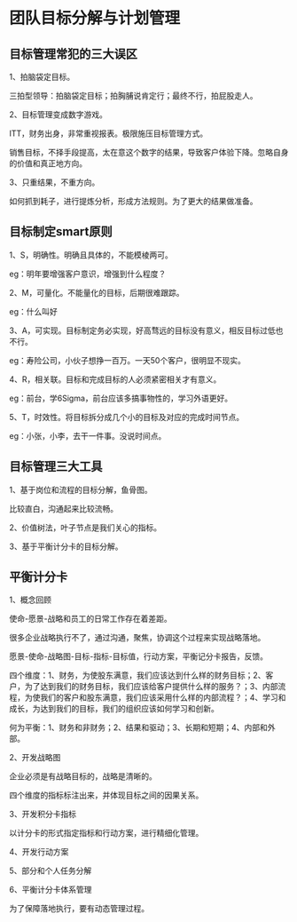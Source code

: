 # 团队目标分解与计划管理

## 目标管理常犯的三大误区

1、拍脑袋定目标。

三拍型领导：拍脑袋定目标；拍胸脯说肯定行；最终不行，拍屁股走人。

2、目标管理变成数字游戏。

ITT，财务出身，非常重视报表。极限施压目标管理方式。

销售目标，不择手段提高，太在意这个数字的结果，导致客户体验下降。忽略自身的价值和真正地方向。

3、只重结果，不重方向。

如何抓到耗子，进行提炼分析，形成方法规则。为了更大的结果做准备。

## 目标制定smart原则

1、S，明确性。明确且具体的，不能模棱两可。

eg：明年要增强客户意识，增强到什么程度？

2、M，可量化。不能量化的目标，后期很难跟踪。

eg：什么叫好

3、A，可实现。目标制定务必实现，好高骛远的目标没有意义，相反目标过低也不行。

eg：寿险公司，小伙子想挣一百万。一天50个客户，很明显不现实。

4、R，相关联。目标和完成目标的人必须紧密相关才有意义。

eg：前台，学6Sigma，前台应该多搞事物性的，学习外语更好。

5、T，时效性。将目标拆分成几个小的目标及对应的完成时间节点。

eg：小张，小李，去干一件事。没说时间点。

## 目标管理三大工具

1、基于岗位和流程的目标分解，鱼骨图。

比较直白，沟通起来比较流畅。

2、价值树法，叶子节点是我们关心的指标。

3、基于平衡计分卡的目标分解。

## 平衡计分卡

1、概念回顾

使命-愿景-战略和员工的日常工作存在着差距。

很多企业战略执行不了，通过沟通，聚焦，协调这个过程来实现战略落地。

愿景-使命-战略图-目标-指标-目标值，行动方案，平衡记分卡报告，反馈。

四个维度：1、财务，为使股东满意，我们应该达到什么样的财务目标；2、客户，为了达到我们的财务目标，我们应该给客户提供什么样的服务？；3、内部流程，为使我们的客户和股东满意，我们应该采用什么样的内部流程？；4、学习和成长，为达到我们的目标，我们的组织应该如何学习和创新。

何为平衡：1、财务和非财务；2、结果和驱动；3、长期和短期；4、内部和外部。

2、开发战略图

企业必须是有战略目标的，战略是清晰的。

四个维度的指标标注出来，并体现目标之间的因果关系。

3、开发积分卡指标

以计分卡的形式指定指标和行动方案，进行精细化管理。

4、开发行动方案

5、部分和个人任务分解

6、平衡计分卡体系管理

为了保障落地执行，要有动态管理过程。







